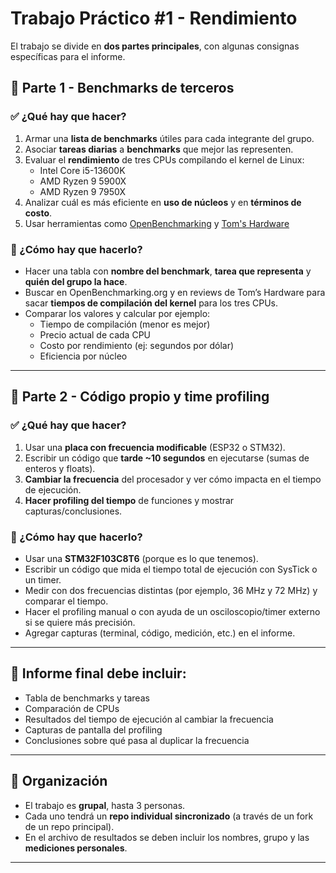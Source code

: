 # Trabajo Práctico #1 - Rendimiento

El trabajo se divide en **dos partes principales**, con algunas consignas específicas para el informe.

## 🧩 **Parte 1 - Benchmarks de terceros**

### ✅ ¿Qué hay que hacer?
1. Armar una **lista de benchmarks** útiles para cada integrante del grupo.
2. Asociar **tareas diarias** a **benchmarks** que mejor las representen.
3. Evaluar el **rendimiento** de tres CPUs compilando el kernel de Linux:
   - Intel Core i5-13600K
   - AMD Ryzen 9 5900X
   - AMD Ryzen 9 7950X
4. Analizar cuál es más eficiente en **uso de núcleos** y en **términos de costo**.
5. Usar herramientas como [OpenBenchmarking](https://openbenchmarking.org/test/pts/build-linux-kernel-1.15.0) y [Tom's Hardware](https://www.tomshardware.com/reviews/cpu-hierarchy,4312.html)

### 🧠 ¿Cómo hay que hacerlo?
- Hacer una tabla con **nombre del benchmark**, **tarea que representa** y **quién del grupo la hace**.
- Buscar en OpenBenchmarking.org y en reviews de Tom’s Hardware para sacar **tiempos de compilación del kernel** para los tres CPUs.
- Comparar los valores y calcular por ejemplo:
  - Tiempo de compilación (menor es mejor)
  - Precio actual de cada CPU
  - Costo por rendimiento (ej: segundos por dólar)
  - Eficiencia por núcleo

---

## 🧩 **Parte 2 - Código propio y time profiling**

### ✅ ¿Qué hay que hacer?
1. Usar una **placa con frecuencia modificable** (ESP32 o STM32).
2. Escribir un código que **tarde ~10 segundos** en ejecutarse (sumas de enteros y floats).
3. **Cambiar la frecuencia** del procesador y ver cómo impacta en el tiempo de ejecución.
4. **Hacer profiling del tiempo** de funciones y mostrar capturas/conclusiones.

### 🧠 ¿Cómo hay que hacerlo?
- Usar una **STM32F103C8T6** (porque es lo que tenemos).
- Escribir un código que mida el tiempo total de ejecución con SysTick o un timer.
- Medir con dos frecuencias distintas (por ejemplo, 36 MHz y 72 MHz) y comparar el tiempo.
- Hacer el profiling manual o con ayuda de un osciloscopio/timer externo si se quiere más precisión.
- Agregar capturas (terminal, código, medición, etc.) en el informe.

---

## 📝 **Informe final debe incluir**:
- Tabla de benchmarks y tareas
- Comparación de CPUs
- Resultados del tiempo de ejecución al cambiar la frecuencia
- Capturas de pantalla del profiling
- Conclusiones sobre qué pasa al duplicar la frecuencia

---

## 👥 Organización
- El trabajo es **grupal**, hasta 3 personas.
- Cada uno tendrá un **repo individual sincronizado** (a través de un fork de un repo principal).
- En el archivo de resultados se deben incluir los nombres, grupo y las **mediciones personales**.

---
